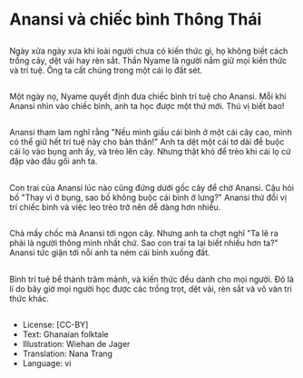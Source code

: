# Anansi và chiếc bình Thông Thái

##
Ngày xửa ngày xưa khi loài người chưa có kiến thức gì, họ không biết cách trồng cây, dệt vải hay rèn sắt. Thần Nyame là người nắm giữ mọi kiến thức và trí tuệ. Ông ta cất chúng trong một cái lọ đất sét.

##
Một ngày nọ, Nyame quyết định đưa chiếc bình trí tuệ cho Anansi. Mỗi khi Anansi nhìn vào chiếc bình, anh ta học được một thứ mới. Thú vị biết bao!

##
Anansi tham lam nghĩ rằng "Nếu mình giấu cái bình ở một cái cây cao, mình có thể giữ hết trí tuệ này cho bản thân!" Anh ta dệt một cái tơ dài để buộc cái lọ vào bụng anh ấy, và trèo lên cây. Nhưng thật khó để trèo khi cái lọ cứ đập vào đầu gối anh ta.

##
Con trai của Anansi lúc nào cũng đứng dưới gốc cây để chờ Anansi. Cậu hỏi bố "Thay vì ở bụng, sao bố không buộc cái bình ở lưng?" Anansi thử đổi vị trí chiếc bình và việc leo trèo trở nên dễ dàng hơn nhiều.

##
Chả mấy chốc mà Anansi tới ngọn cây. Nhưng anh ta chợt nghĩ "Ta lẽ ra phải là người thông minh nhất chứ. Sao con trai ta lại biết nhiều hơn ta?" Anansi tức giận tới nỗi anh ta ném cái bình xuống đất.

##
Bình trí tuệ bể thành trăm mảnh, và kiến thức đều dành cho mọi người. Đó là lí do bây giờ mọi người học được các trồng trọt, dệt vải, rèn sắt và vô vàn tri thức khác.

##
* License: [CC-BY]
* Text: Ghanaian folktale
* Illustration: Wiehan de Jager
* Translation: Nana Trang
* Language: vi
